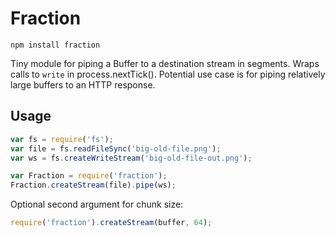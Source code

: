 # Fraction

`npm install fraction`

Tiny module for piping a Buffer to a destination stream in segments. Wraps calls to `write` in process.nextTick(). Potential use case is for piping relatively large buffers to an HTTP response.

## Usage

```js
var fs = require('fs');
var file = fs.readFileSync('big-old-file.png');
var ws = fs.createWriteStream('big-old-file-out.png');

var Fraction = require('fraction');
Fraction.createStream(file).pipe(ws);
```

Optional second argument for chunk size:

```js
require('fraction').createStream(buffer, 64);
```



